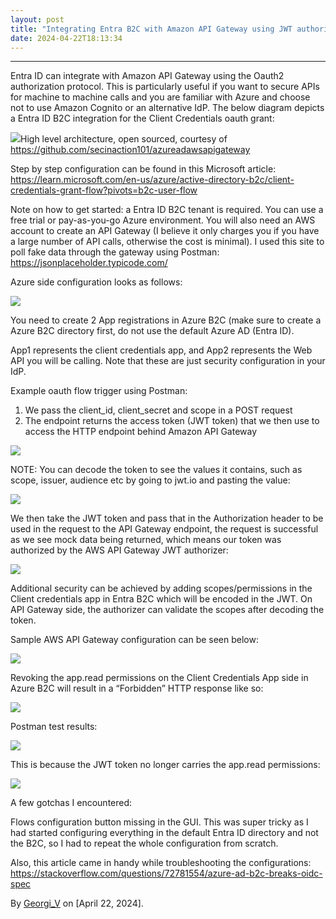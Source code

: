 ```yaml
---
layout: post
title: "Integrating Entra B2C with Amazon API Gateway using JWT authorizer"
date: 2024-04-22T18:13:34
---
```


* * *

Entra ID can integrate with Amazon API Gateway using the Oauth2 authorization protocol. This is particularly useful if you want to secure APIs for machine to machine calls and you are familiar with Azure and choose not to use Amazon Cognito or an alternative IdP. The below diagram depicts a Entra ID B2C integration for the Client Credentials oauth grant:

![](/assets/images/integrating-entra-b2c-with-amazon-api-gateway-using-jwt-authorizer-0.png)High level architecture, open sourced, courtesy of <https://github.com/secinaction101/azureadawsapigateway>

Step by step configuration can be found in this Microsoft article: <https://learn.microsoft.com/en-us/azure/active-directory-b2c/client-credentials-grant-flow?pivots=b2c-user-flow>

Note on how to get started: a Entra ID B2C tenant is required. You can use a free trial or pay-as-you-go Azure environment. You will also need an AWS account to create an API Gateway (I believe it only charges you if you have a large number of API calls, otherwise the cost is minimal). I used this site to poll fake data through the gateway using Postman: <https://jsonplaceholder.typicode.com/>

Azure side configuration looks as follows:

![](/assets/images/integrating-entra-b2c-with-amazon-api-gateway-using-jwt-authorizer-1.png)

You need to create 2 App registrations in Azure B2C (make sure to create a Azure B2C directory first, do not use the default Azure AD (Entra ID).

App1 represents the client credentials app, and App2 represents the Web API you will be calling. Note that these are just security configuration in your IdP.

Example oauth flow trigger using Postman:

  1. We pass the client_id, client_secret and scope in a POST request
  2. The endpoint returns the access token (JWT token) that we then use to access the HTTP endpoint behind Amazon API Gateway



![](/assets/images/integrating-entra-b2c-with-amazon-api-gateway-using-jwt-authorizer-2.png)

NOTE: You can decode the token to see the values it contains, such as scope, issuer, audience etc by going to jwt.io and pasting the value:

![](/assets/images/integrating-entra-b2c-with-amazon-api-gateway-using-jwt-authorizer-3.png)

We then take the JWT token and pass that in the Authorization header to be used in the request to the API Gateway endpoint, the request is successful as we see mock data being returned, which means our token was authorized by the AWS API Gateway JWT authorizer:

![](/assets/images/integrating-entra-b2c-with-amazon-api-gateway-using-jwt-authorizer-4.jpg)

Additional security can be achieved by adding scopes/permissions in the Client credentials app in Entra B2C which will be encoded in the JWT. On API Gateway side, the authorizer can validate the scopes after decoding the token.

Sample AWS API Gateway configuration can be seen below:

![](/assets/images/integrating-entra-b2c-with-amazon-api-gateway-using-jwt-authorizer-5.png)

Revoking the app.read permissions on the Client Credentials App side in Azure B2C will result in a “Forbidden” HTTP response like so:

![](/assets/images/integrating-entra-b2c-with-amazon-api-gateway-using-jwt-authorizer-6.png)

Postman test results:

![](/assets/images/integrating-entra-b2c-with-amazon-api-gateway-using-jwt-authorizer-7.png)

This is because the JWT token no longer carries the app.read permissions:

![](/assets/images/integrating-entra-b2c-with-amazon-api-gateway-using-jwt-authorizer-8.png)

A few gotchas I encountered:

Flows configuration button missing in the GUI. This was super tricky as I had started configuring everything in the default Entra ID directory and not the B2C, so I had to repeat the whole configuration from scratch.

Also, this article came in handy while troubleshooting the configurations: <https://stackoverflow.com/questions/72781554/azure-ad-b2c-breaks-oidc-spec>

By [Georgi_V](https://www.linkedin.com/in/gvoden/) on [April 22, 2024].